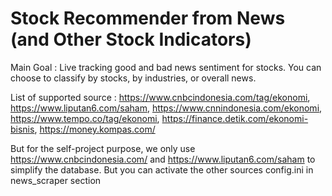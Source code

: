 # Stock Recommender from News (and Other Stock Indicators)

Main Goal : Live tracking good and bad news sentiment for stocks. You can choose to classify by stocks, by industries, or overall news. 

List of supported source : https://www.cnbcindonesia.com/tag/ekonomi, https://www.liputan6.com/saham, https://www.cnnindonesia.com/ekonomi, https://www.tempo.co/tag/ekonomi, https://finance.detik.com/ekonomi-bisnis, https://money.kompas.com/

But for the self-project purpose, we only use https://www.cnbcindonesia.com/ and https://www.liputan6.com/saham to simplify the database. But you can activate the other sources config.ini in news_scraper section
